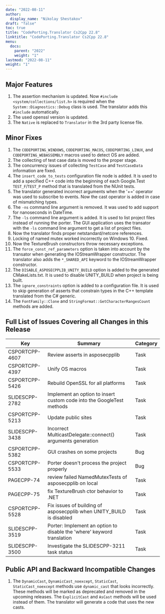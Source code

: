 ```yaml
---
date: "2022-08-11"
author:
  display_name: "Nikolay Shestakov"
draft: "false"
toc: true
title: "CodePorting.Translator Cs2Cpp 22.8"
linktitle: "CodePorting.Translator Cs2Cpp 22.8"
menu:
  docs:
    parent: "2022"
    weight: "1"
lastmod: "2022-08-11"
weight: "1"
---
```


## Major Features ##
1. The assertion mechanism is updated. Now `#include <system/collections/list.h>` is required when the `System::Diagnostics::Debug` class is used. The translator adds this `#include` automatically.
1. The used openssl version is updated.
1. The `Native` is replaced to `Translator` in the 3rd party license file.


## Minor Fixes ##
1. The `CODEPORTING_WINDOWS`, `CODEPORTING_MACOS`, `CODEPORTING_LINUX`, and `CODEPORTING_WEBASSEMBLY` macros used to detect OS are added.
1. The collecting of test case data is moved to the proper stage.
1. The concurrency issues of collecting `TestCase` and `TestCaseData` information are fixed.
1. The `insert_code_to_tests` configuration file node is added. It is used to add a specified C++ code into the beginning of each Google.Test `TEST_F`/`TEST_P` method that is translated from the NUnit tests.
1. The translator generated incorrect arguments when the '+=' operator was used to subscribe to events. Now the cast operator is added in case of mismatching types.
1. The `-ns` command line argument is removed. It was used to add support for nanoseconds in DateTime.
1. The `-ls` command line argument is added. It is used to list project files instead of running the porter. The GUI application uses the transator with the `-ls` command line argument to get a list of project files.
1. Now the translator finds proper netstandard/netcore references.
1. Locking of named mutex worked incorrectly on Windows 10. Fixed.
1. Now the TextureBrush constructors throw necessary exceptions.
1. The `force_const_ref_parameters` option is taken into account by the transator when generating the IOStreamWrapper constructor. The translator also adds the `*_SHARED_API` keyword to the IOStreamWrapper constructor.
1. The `DISABLE_ASPOSECPPLIB_UNITY_BUILD` option is added to the generated CMakeLists.txt. It is used to disable UNITY_BUILD when project is being built.
1. The `ignore_constraints` option is added to a configuration file. It is used to skip generation of asserts that constrain types in the C++ template translated from the C# generic.
1. The `FontFamily::Clone` and `StringFormat::GetCharacterRangesCount` methods are added.


## Full List of Issues Covering all Changes in this Release ##

| Key | Summary | Category |
| --- | --- | --- |
| CSPORTCPP-4607 | Review asserts in asposecpplib | Task |
| CSPORTCPP-4397 | Unify OS macros | Task |
| CSPORTCPP-5426 | Rebuild OpenSSL for all platforms | Task |
| SLIDESCPP-2782 | Implement an option to insert custom code into the GoogleTest methods | Task |
| CSPORTCPP-5213 | Update public sites | Task |
| SLIDESCPP-3438 | Incorrect MulticastDelegate::connect() arguments generation | Task |
| CSPORTCPP-5382 | GUI crashes on some projects | Bug |
| CSPORTCPP-5533 | Porter doesn't process the project properly | Bug |
| PAGECPP-74 | review failed NamedMutexTests of asposecpplib on local | Task |
| PAGECPP-75 | fix TextureBrush ctor behavior to .NET | Task |
| CSPORTCPP-5528 | Fix issues of building of asposecpplib when UNITY_BUILD is disabled | Task |
| SLIDESCPP-3519 | Porter: Implement an option to disable the 'where' keyword translation | Task |
| SLIDESCPP-3500 | Investigate the SLIDESCPP-3211 task status | Task |


## Public API and Backward Incompatible Changes ##
1. The `DynamicCast`, `DynamicCast_noexcept`, `StaticCast`, `StaticCast_noexcept` methods use `dynamic_cast` that looks incorrectly. These methods will be marked as deprecated and removed in the upcoming releases. The `ExplicitCast` and `AsCast` methods will be used instead of them. The translator will generate a code that uses the new casts.
